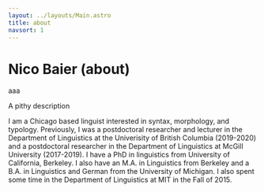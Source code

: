 ```yaml
---
layout: ../layouts/Main.astro
title: about
navsort: 1
---
```


# Nico Baier (about)
aaa
<p id="description" class="mt-0 mb-4">A pithy description</p>

I am a Chicago based linguist interested in syntax, morphology, and typology. Previously, I was a postdoctoral researcher and lecturer in the Department of Linguistics at the Univerisity of British Columbia (2019-2020) and a postdoctoral researcher in the Department of Linguistics at McGill University (2017-2019). I have a PhD in linguistics from University of California, Berkeley. I also have an M.A. in Linguistics from Berkeley and a B.A. in Linguistics and German from the University of Michigan. I also spent some time in the Department of Linguistics at MIT in the Fall of 2015.

<!-- TODOaaa - want to redo this blurb to mention stripe, be better in general -->
<!-- TODO - maybe add some stuff about the  coding stuff, what's on the site -->